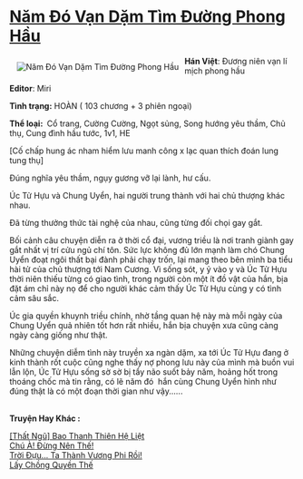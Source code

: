 <a href="https://utruyen.com/nam-do-van-dam-tim-duong-phong-hau/18077/" title="Năm Đó Vạn Dặm Tìm Đường Phong Hầu"><h1>Năm Đó Vạn Dặm Tìm Đường Phong Hầu</h1></a><div style="display:table"><img align="right" style="float: left; padding: 10px;" src="https://utruyen.com/images/story/200x260/nam-do-van-dam-tim-duong-phong-hau.jpg" alt="Năm Đó Vạn Dặm Tìm Đường Phong Hầu"><b>Hán Việt</b>: Đương niên vạn lí mịch phong hầu<p></p><b>Editor</b>: Miri <p></p><b>Tình trạng:</b> HOÀN ( 103 chương + 3 phiên ngoại)<p></p><b>Thể loại: </b> Cổ trang, Cường Cường, Ngọt sủng, Song hướng yêu thầm, Chủ thụ, Cung đình hầu tước, 1v1, HE  <p></p>[Cố chấp hung ác nham hiểm lưu manh công x lạc quan thích đoán lung tung thụ] <p></p>Đúng nghĩa yêu thầm, ngụy gương vỡ lại lành, hư cấu.<p></p>Úc Tử Hựu và Chung Uyển, hai người trung thành với hai chủ thượng khác nhau.<p></p>Đã từng thưởng thức tài nghệ của nhau, cũng từng đối chọi gay gắt.<p></p>Bối cảnh câu chuyện diễn ra ở thời cổ đại, vương triều là nơi tranh giành gay gắt nhất vị trí cửu ngủ chí tôn. Sức lực không đủ lớn mạnh làm chó Chung Uyển đoạt ngôi thất bại đành phải chạy trốn, lại mang theo bên mình ba tiểu hài tử của chủ thượng tới Nam Cương. Vì sống sót, y ỷ vào y và Úc Tử Hựu thời niên thiếu từng có giao tình, trong người còn một ít đồ vật của hắn, bịa đặt ám chỉ này nọ để cho người khác cảm thấy Úc Tử Hựu cùng y có tình cảm sâu sắc.<p></p>Úc gia quyền khuynh triều chính, nhờ tầng quan hệ này mà mỗi ngày của Chung Uyển quả nhiên tốt hơn rất nhiều, hắn bịa chuyện xưa cũng càng ngày càng giống như thật.<p></p>Những chuyện diễm tình này truyền xa ngàn dặm, xa tới Úc Tử Hựu đang ở kinh thành rốt cuộc cũng nghe thấy nợ phong lưu này của mình mà buồn vui lẫn lộn, Úc Tử Hựu sống sờ sờ bị tẩy não suốt bảy năm, hoảng hốt trong thoáng chốc mà tin rằng, có lẽ năm đó  hắn cùng Chung Uyển hình như đúng thật là có một đoạn thời gian như vậy......</div><p><br><b>Truyện Hay Khác :</b></p><a href="https://utruyen.com/that-ngu-bao-thanh-thien-he-liet/14543/" alt="[Thất Ngũ] Bao Thanh Thiên Hệ Liệt">[Thất Ngũ] Bao Thanh Thiên Hệ Liệt</a><br/><a href="https://github.com/quanluxury/truyenhot/tree/master/truyenhay/13526/" alt="Chú À! Đừng Nên Thế!">Chú À! Đừng Nên Thế!</a><br/><a href="https://github.com/quanluxury/truyenhot/tree/master/truyenhay/17250/" alt="Trời Đựu... Ta Thành Vương Phi Rồi!">Trời Đựu... Ta Thành Vương Phi Rồi!</a><br/><a href="https://github.com/quanluxury/ngontinhhot/tree/master/truyenhay/18993/" alt="Lấy Chồng Quyền Thế">Lấy Chồng Quyền Thế</a><br/>